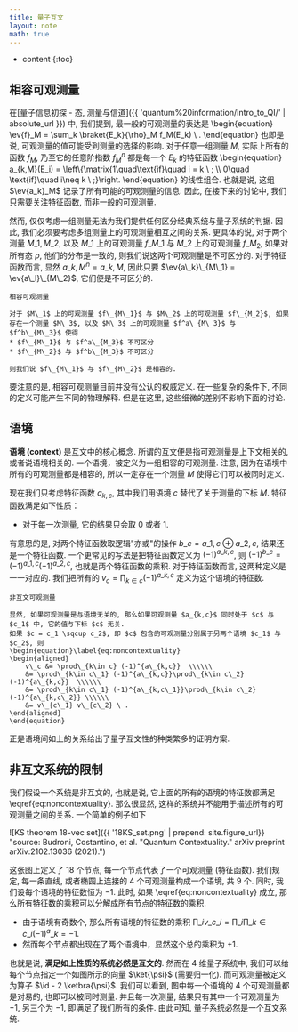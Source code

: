```yaml
---
title: 量子互文
layout: note
math: true
---
```


* content
{:toc}

## 相容可观测量

在[量子信息初探 - 态, 测量与信道]({{ 'quantum%20information/Intro_to_QI/' | absolute_url }}) 中, 我们提到, 最一般的可观测量的表达是
\begin{equation}
    \ev{f}\_M = \sum\_k \braket{E\_k}{\rho}\_M f\_M(E\_k) \ .
\end{equation}
也即是说, 可观测量的值可能受到测量的选择的影响.
对于任意一组测量 $M$, 实际上所有的函数 $f_M$, 乃至它的任意阶指数 $f_M^n$ 都是每一个 $E_k$ 的特征函数
\begin{equation}
    a\_{k,M}(E\_i) = \left\\{\matrix{1\quad\text{if}\quad i = k \ ; \\\\ 0\quad \text{if}\quad i\neq k \ ;}\right.
\end{equation}
的线性组合.
也就是说, 这组 $\ev{a_k}_M$ 记录了所有可能的可观测量的信息.
因此, 在接下来的讨论中, 我们只需要关注特征函数, 而非一般的可观测量.

然而, 仅仅考虑一组测量无法为我们提供任何区分经典系统与量子系统的判据.
因此, 我们必须要考虑多组测量上的可观测量相互之间的关系.
更具体的说, 对于两个测量 $M\_1, M\_2$, 以及 $M\_1$ 上的可观测量 $f\_{M\_1}$ 与 $M\_2$ 上的可观测量 $f\_{M_2}$, 如果对所有态 $\rho$, 他们的分布是一致的, 则我们说这两个可观测量是不可区分的.
对于特征函数而言, 显然 $a\_{k,M}^n = a\_{k,M}$, 因此只要 $\ev{a\_k}\_{M\_1} = \ev{a\_l}\_{M\_2}$, 它们便是不可区分的.


``` definition*
相容可观测量

对于 $M\_1$ 上的可观测量 $f\_{M\_1}$ 与 $M\_2$ 上的可观测量 $f\_{M_2}$, 如果存在一个测量 $M\_3$, 以及 $M\_3$ 上的可观测量 $f^a\_{M\_3}$ 与 $f^b\_{M\_3}$ 使得
* $f\_{M\_1}$ 与 $f^a\_{M_3}$ 不可区分
* $f\_{M\_2}$ 与 $f^b\_{M_3}$ 不可区分

则我们说 $f\_{M\_1}$ 与 $f\_{M\_2}$ 是相容的.
```

要注意的是, 相容可观测量目前并没有公认的权威定义.
在一些复杂的条件下, 不同的定义可能产生不同的物理解释.
但是在这里, 这些细微的差别不影响下面的讨论.

## 语境

**语境 (context)** 是互文中的核心概念.
所谓的互文便是指可观测量是上下文相关的, 或者说语境相关的.
一个语境，被定义为一组相容的可观测量.
注意, 因为在语境中所有的可观测量都是相容的, 所以一定存在一个测量 $M$ 使得它们可以被同时定义.

现在我们只考虑特征函数 $a_{k,c}$, 其中我们用语境 $c$ 替代了关于测量的下标 $M$.
特征函数满足如下性质：

* 对于每一次测量, 它的结果只会取 $0$ 或者 $1$.

有意思的是, 对两个特征函数取逻辑"亦或"的操作 $b\_{c} = a\_{1,c} \oplus a\_{2,c}$, 结果还是一个特征函数.
一个更常见的写法是把特征函数定义为 $(-1)^{a\_{k,c}}$, 则 $(-1)^{b\_{c}} = (-1)^{a\_{1,c}}(-1)^{a\_{2,c}}$, 也就是两个特征函数的乘积.
对于特征函数而言, 这两种定义是一一对应的.
我们把所有的 $v_c = \prod_{k\in c} (-1)^{a\_{k,c}}$ 定义为这个语境的特征数.

``` note*
非互文可观测量

显然, 如果可观测量是与语境无关的, 那么如果可观测量 $a_{k,c}$ 同时处于 $c$ 与 $c_1$ 中, 它的值与下标 $c$ 无关.
如果 $c = c_1 \sqcup c_2$, 即 $c$ 包含的可观测量分别属于另两个语境 $c_1$ 与 $c_2$, 则
\begin{equation}\label{eq:noncontextuality}
\begin{aligned}
    v\_c &= \prod\_{k\in c} (-1)^{a\_{k,c}}  \\\\\\
    &= \prod\_{k\in c\_1} (-1)^{a\_{k,c}}\prod\_{k\in c\_2} (-1)^{a\_{k,c}}  \\\\\\
    &= \prod\_{k\in c\_1} (-1)^{a\_{k,c\_1}}\prod\_{k\in c\_2} (-1)^{a\_{k,c\_2}} \\\\\\
    &= v\_{c\_1} v\_{c\_2} \ .
\end{aligned}
\end{equation}
```

正是语境间如上的关系给出了量子互文性的种类繁多的证明方案.

## 非互文系统的限制

我们假设一个系统是非互文的, 也就是说, 它上面的所有的语境的特征数都满足 \eqref{eq:noncontextuality}.
那么很显然, 这样的系统并不能用于描述所有的可观测量之间的关系.
一个简单的例子如下

![KS theorem 18-vec set]({{ '18KS_set.png' | prepend: site.figure_url}} "source: Budroni, Costantino, et al. "Quantum Contextuality." arXiv preprint arXiv:2102.13036 (2021).")

这张图上定义了 $18$ 个节点, 每一个节点代表了一个可观测量 (特征函数).
我们规定, 每一条直线, 或者椭圆上连接的 $4$ 个可观测量构成一个语境, 共 $9$ 个.
同时, 我们设每个语境的特征数恒为 $-1$.
此时, 如果 \eqref{eq:noncontextuality} 成立, 那么所有特征数的乘积可以分解成所有节点的特征数的乘积.

* 由于语境有奇数个, 那么所有语境的特征数的乘积 $\prod\_i v\_{c\_i} = \prod\_i \prod\_{k\in c\_i} (-1)^a\_{k} = -1$.
* 然而每个节点都出现在了两个语境中，显然这个总的乘积为 $+1$.

也就是说, **满足如上性质的系统必然是互文的**.
然而在 $4$ 维量子系统中, 我们可以给每个节点指定一个如图所示的向量 $\ket{\psi}$ (需要归一化).
而可观测量被定义为算子 $\id - 2 \ketbra{\psi}$.
我们可以看到, 图中每一个语境的 $4$ 个可观测量都是对易的, 也即可以被同时测量.
并且每一次测量, 结果只有其中一个可观测量为 $-1$, 另三个为 $-1$, 即满足了我们所有的条件.
由此可知, 量子系统必然是一个互文系统.
